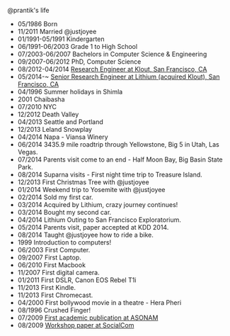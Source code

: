 @prantik's life
- 05/1986 Born
- 11/2011 Married @justjoyee
- 01/1991-05/1991 Kindergarten
- 06/1991-06/2003 Grade 1 to High School
- 07/2003-06/2007 Bachelors in Computer Science & Engineering
- 09/2007-06/2012 PhD, Computer Science
- 08/2012-04/2014 [Research Engineer at Klout, San Francisco, CA](www.klout.com)
- 05/2014-~ [Senior Research Engineer at Lithium (acquired Klout), San Francisco, CA](www.lithium.com)
- 04/1996 Summer holidays in Shimla
- 2001 Chaibasha
- 07/2010 NYC
- 12/2012 Death Valley
- 04/2013 Seattle and Portland
- 12/2013 Leland Snowplay
- 04/2014 Napa - Viansa Winery
- 06/2014 3435.9 mile roadtrip through Yellowstone, Big 5 in Utah, Las Vegas.
- 07/2014 Parents visit come to an end - Half Moon Bay, Big Basin State Park.
- 08/2014 Suparna visits - First night time trip to Treasure Island.
- 12/2013 First Christmas Tree with @justjoyee
- 01/2014 Weekend trip to Yosemite with @justjoyee
- 02/2014 Sold my first car.
- 03/2014 Acquired by Lithium, crazy journey continues!
- 03/2014 Bought my second car.
- 04/2014 Lithium Outing to San Francisco Exploratorium.
- 05/2014 Parents visit, paper accepted at KDD 2014.
- 08/2014 Taught @justjoyee how to ride a bike.
- 1999 Introduction to computers!
- 06/2003 First Computer.
- 09/2007 First Laptop.
- 06/2010 First Macbook
- 11/2007 First digital camera.
- 01/2011 First DSLR, Canon EOS Rebel T1i
- 11/2013 First Kindle.
- 11/2013 First Chromecast.
- 04/2000 First bollywood movie in a theatre - Hera Pheri
- 08/1996 Crushed Finger!
- 07/2009 [First academic publication at ASONAM](http://www.informatik.uni-trier.de/~ley/db/conf/asunam/asunam2009.html)
- 08/2009 [Workshop paper at SocialCom](http://www.asesite.org/conferences/socialcom/2009/)
